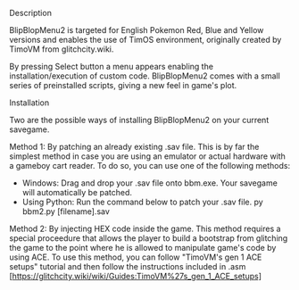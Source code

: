 

Description

BlipBlopMenu2 is targeted for English Pokemon Red, Blue and Yellow versions and enables the use of TimOS environment, originally created by TimoVM from glitchcity.wiki.


By pressing Select button a menu appears enabling the installation/execution of custom code.
BlipBlopMenu2 comes with a small series of preinstalled scripts, giving a new feel in game's plot.



Installation

Two are the possible ways of installing BlipBlopMenu2 on your current savegame.

Method 1:
By patching an already existing .sav file. This is by far the simplest method in case you are using an emulator or actual hardware with a gameboy cart reader.
To do so, you can use one of the following methods:
- Windows: Drag and drop your .sav file onto bbm.exe. Your savegame will automatically be patched.
- Using Python: Run the command below to patch your .sav file.
py bbm2.py [filename].sav


Method 2:
By injecting HEX code inside the game. This method requires a special proceedure that allows the player to build a bootstrap from glitching the game to the point where he is allowed to manipulate game's code by using ACE.
To use this method, you can follow "TimoVM's gen 1 ACE setups" tutorial and then follow the instructions included in .asm 
[https://glitchcity.wiki/wiki/Guides:TimoVM%27s_gen_1_ACE_setups]
